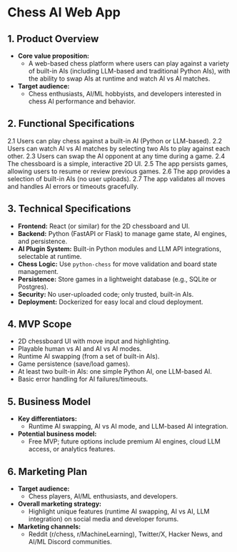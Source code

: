 # Chess AI Web App

## 1. Product Overview
- **Core value proposition:**
  - A web-based chess platform where users can play against a variety of built-in AIs (including LLM-based and traditional Python AIs), with the ability to swap AIs at runtime and watch AI vs AI matches.
- **Target audience:**
  - Chess enthusiasts, AI/ML hobbyists, and developers interested in chess AI performance and behavior.

## 2. Functional Specifications
2.1 Users can play chess against a built-in AI (Python or LLM-based).
2.2 Users can watch AI vs AI matches by selecting two AIs to play against each other.
2.3 Users can swap the AI opponent at any time during a game.
2.4 The chessboard is a simple, interactive 2D UI.
2.5 The app persists games, allowing users to resume or review previous games.
2.6 The app provides a selection of built-in AIs (no user uploads).
2.7 The app validates all moves and handles AI errors or timeouts gracefully.

## 3. Technical Specifications
- **Frontend:** React (or similar) for the 2D chessboard and UI.
- **Backend:** Python (FastAPI or Flask) to manage game state, AI engines, and persistence.
- **AI Plugin System:** Built-in Python modules and LLM API integrations, selectable at runtime.
- **Chess Logic:** Use `python-chess` for move validation and board state management.
- **Persistence:** Store games in a lightweight database (e.g., SQLite or Postgres).
- **Security:** No user-uploaded code; only trusted, built-in AIs.
- **Deployment:** Dockerized for easy local and cloud deployment.

## 4. MVP Scope
- 2D chessboard UI with move input and highlighting.
- Playable human vs AI and AI vs AI modes.
- Runtime AI swapping (from a set of built-in AIs).
- Game persistence (save/load games).
- At least two built-in AIs: one simple Python AI, one LLM-based AI.
- Basic error handling for AI failures/timeouts.

## 5. Business Model
- **Key differentiators:**
  - Runtime AI swapping, AI vs AI mode, and LLM-based AI integration.
- **Potential business model:**
  - Free MVP; future options include premium AI engines, cloud LLM access, or analytics features.

## 6. Marketing Plan
- **Target audience:**
  - Chess players, AI/ML enthusiasts, and developers.
- **Overall marketing strategy:**
  - Highlight unique features (runtime AI swapping, AI vs AI, LLM integration) on social media and developer forums.
- **Marketing channels:**
  - Reddit (r/chess, r/MachineLearning), Twitter/X, Hacker News, and AI/ML Discord communities.
